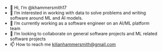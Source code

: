 - 👋 Hi, I’m @khammersmith17
- 👀 I’m interested in working with data to solve problems and writing software around ML and AI models.
- 🌱 I’m currently working as a software engineer on an AI/ML platform team
- 💞️ I’m looking to collaborate on general software projects and ML related software projects
- 📫 How to reach me kilianhammersmith@gmail.com

<!---
khammersmith17/khammersmith17 is a ✨ special ✨ repository because its `README.md` (this file) appears on your GitHub profile.
You can click the Preview link to take a look at your changes.
--->

